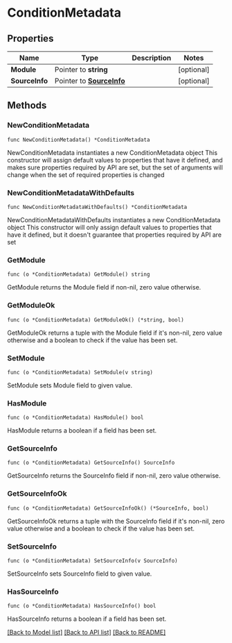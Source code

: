 # ConditionMetadata

## Properties

Name | Type | Description | Notes
------------ | ------------- | ------------- | -------------
**Module** | Pointer to **string** |  | [optional] 
**SourceInfo** | Pointer to [**SourceInfo**](SourceInfo.md) |  | [optional] 

## Methods

### NewConditionMetadata

`func NewConditionMetadata() *ConditionMetadata`

NewConditionMetadata instantiates a new ConditionMetadata object
This constructor will assign default values to properties that have it defined,
and makes sure properties required by API are set, but the set of arguments
will change when the set of required properties is changed

### NewConditionMetadataWithDefaults

`func NewConditionMetadataWithDefaults() *ConditionMetadata`

NewConditionMetadataWithDefaults instantiates a new ConditionMetadata object
This constructor will only assign default values to properties that have it defined,
but it doesn't guarantee that properties required by API are set

### GetModule

`func (o *ConditionMetadata) GetModule() string`

GetModule returns the Module field if non-nil, zero value otherwise.

### GetModuleOk

`func (o *ConditionMetadata) GetModuleOk() (*string, bool)`

GetModuleOk returns a tuple with the Module field if it's non-nil, zero value otherwise
and a boolean to check if the value has been set.

### SetModule

`func (o *ConditionMetadata) SetModule(v string)`

SetModule sets Module field to given value.

### HasModule

`func (o *ConditionMetadata) HasModule() bool`

HasModule returns a boolean if a field has been set.

### GetSourceInfo

`func (o *ConditionMetadata) GetSourceInfo() SourceInfo`

GetSourceInfo returns the SourceInfo field if non-nil, zero value otherwise.

### GetSourceInfoOk

`func (o *ConditionMetadata) GetSourceInfoOk() (*SourceInfo, bool)`

GetSourceInfoOk returns a tuple with the SourceInfo field if it's non-nil, zero value otherwise
and a boolean to check if the value has been set.

### SetSourceInfo

`func (o *ConditionMetadata) SetSourceInfo(v SourceInfo)`

SetSourceInfo sets SourceInfo field to given value.

### HasSourceInfo

`func (o *ConditionMetadata) HasSourceInfo() bool`

HasSourceInfo returns a boolean if a field has been set.


[[Back to Model list]](../README.md#documentation-for-models) [[Back to API list]](../README.md#documentation-for-api-endpoints) [[Back to README]](../README.md)


